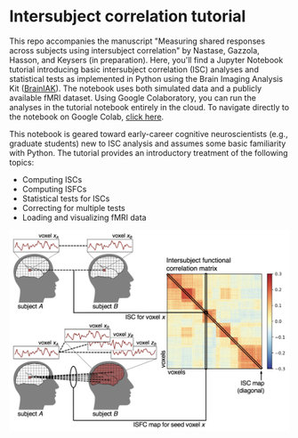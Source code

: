 # Intersubject correlation tutorial
This repo accompanies the manuscript "Measuring shared responses across subjects using intersubject correlation" by Nastase, Gazzola, Hasson, and Keysers (in preparation). Here, you'll find a Jupyter Notebook tutorial introducing basic intersubject correlation (ISC) analyses and statistical tests as implemented in Python using the Brain Imaging Analysis Kit ([BrainIAK](http://brainiak.org/)). The notebook uses both simulated data and a publicly available fMRI dataset. Using Google Colaboratory, you can run the analyses in the tutorial notebook entirely in the cloud. To navigate directly to the notebook on Google Colab, [click here](https://colab.research.google.com/github/snastase/isc-tutorial/blob/master/isc_tutorial.ipynb).

This notebook is geared toward early-career cognitive neuroscientists (e.g., graduate students) new to ISC analysis and assumes some basic familiarity with Python. The tutorial provides an introductory treatment of the following topics:
* Computing ISCs
* Computing ISFCs
* Statistical tests for ISCs
* Correcting for multiple tests
* Loading and visualizing fMRI data

![Alt text](./figure_3.png?raw=true?s=200 "ISC and ISFC analysis schematic")
